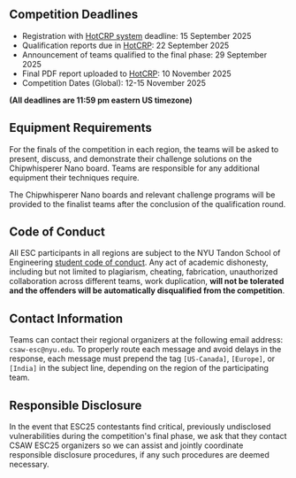 Competition Deadlines
---------------------

-   Registration with [HotCRP system](https://hotcrp.engineering.nyu.edu/)  deadline: 15 September 2025 
-   Qualification reports due in [HotCRP](https://hotcrp.engineering.nyu.edu/):  22 September 2025
-   Announcement of teams qualified to the final phase: 29 September 2025
-   Final PDF report uploaded to [HotCRP](https://hotcrp.engineering.nyu.edu/): 10 November 2025
-   Competition Dates (Global): 12-15 November 2025

**(All deadlines are 11:59 pm eastern US timezone)**

Equipment Requirements
----------------------

For the finals of the competition in each region, the teams will be asked to present, discuss, and demonstrate their challenge solutions on the Chipwhisperer Nano board. Teams are responsible for any additional equipment their techniques require.

The Chipwhisperer Nano boards and relevant challenge programs will be provided to the finalist teams after the conclusion of the qualification round.

Code of Conduct
---------------

All ESC participants in all regions are subject to the NYU Tandon School of Engineering [student code of conduct](http://engineering.nyu.edu/life/student-affairs/code-of-conduct). Any act of academic dishonesty, including but not limited to plagiarism, cheating, fabrication, unauthorized collaboration across different teams, work duplication, **will not be tolerated and the offenders will be automatically disqualified from the competition**.


Contact Information
-------------------

Teams can contact their regional organizers at the following email address: `csaw-esc@nyu.edu`. To properly route each message and avoid delays in the response, each message must prepend the tag `[US-Canada]`, `[Europe]`, or `[India]` in the subject line, depending on the region of the participating team.


Responsible Disclosure
----------------------

In the event that ESC25 contestants find critical, previously undisclosed vulnerabilities during the competition's final phase, we ask that they contact CSAW ESC25 organizers so we can assist and jointly coordinate responsible disclosure procedures, if any such procedures are deemed necessary.
